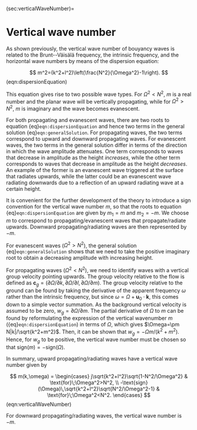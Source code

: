 (sec:verticalWaveNumber)=
# Vertical wave number

As shown previously, the vertical wave number of bouyancy waves is related to the Brunt--Väisälä frequency, the intrinsic frequency, and the horizontal wave numbers by means of the dispersion equation:

$$
    m^2=(k^2+l^2)\left(\frac{N^2}{\Omega^2}-1\right).
$$ (eqn:dispersionEquation)

This equation gives rise to two possible wave types. For $\Omega^2<N^2$, $m$ is a real number and the planar wave will be vertically propagating, while for $\Omega^2>N^2$, $m$ is imaginary and the wave becomes evanescent.

For both propagating and evanescent waves, there are two roots to equation {eq}`eqn:dispersionEquation` and hence two terms in the general solution {eq}`eqn:generalSolution`. For propagating waves, the two terms correspond to upward and downward propagating waves. For evanescent waves,  the two terms in the general solution differ in terms of the direction in which the wave amplitude attenuates. One term corresponds to waves that decrease in amplitude as the height *increases*, while the other term corresponds to waves that decrease in amplitude as the height *decreases*. An example of the former is an evanescent wave triggered at the surface that radiates upwards, while the latter could be an evanescent wave radiating downwards due to a reflection of an upward radiating wave at a certain height.

It is convenient for the further development of the theory to introduce a sign convention for the vertical wave number $m$, so that the roots to equation {eq}`eqn:dispersionEquation` are given by $m_1=m$ and $m_2=-m$. We choose $m$ to correspond to propagating/evanescent waves that propagate/radiate upwards. Downward propagating/radiating waves are then represented by $-m$.

For evanescent waves ($\Omega^2>N^2$), the general solution {eq}`eqn:generalSolution` shows that we need to take the positive imaginary root to obtain a decreasing amplitude with increasing height.

For propagating waves ($\Omega^2<N^2$), we need to identify waves with a vertical group velocity pointing upwards. The group velocity relative to the flow is defined as $\mathbf{c}_g=(\partial\Omega/\partial k,\partial\Omega/\partial l,\partial\Omega/\partial m)$. The group velocity relative to the ground can be found by taking the derivative of the apparent frequency $\omega$ rather than the intrinsic frequency, but since $\omega=\Omega+\mathbf{u}_0\cdot\mathbf{k}$, this comes down to a simple vector summation. As the background vertical velocity is assumed to be zero, $w_g=\partial\Omega/\partial m$. The partial derivative of $\Omega$ to $m$ can be found by reformulating the expression of the vertical wavenumber $m$ ({eq}`eqn:dispersionEquation`) in terms of $\Omega$, which gives $\Omega=\pm N|k|/\sqrt{k^2+m^2}$. Then, it can be shown that $w_g=-\Omega m/(k^2+m^2)$. Hence, for $w_g$ to be positive, the vertical wave number must be chosen so that $\text{sign}(m)=-\text{sign}(\Omega)$.

In summary, upward propagating/radiating waves have a vertical wave number given by

$$
    m(k,\omega) = \begin{cases}
    j\sqrt{k^2+l^2}\sqrt{1-N^2/\Omega^2} & \text{for}\;\Omega^2>N^2, \\
    -\text{sign}(\Omega)\,\sqrt{k^2+l^2}\sqrt{N^2/\Omega^2-1} & \text{for}\;\Omega^2<N^2.
    \end{cases}
$$ (eqn:verticalWaveNumber)

For downward propagating/radiating waves, the vertical wave number is $-m$.
